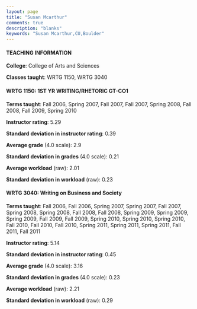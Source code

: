 ```yaml
---
layout: page
title: "Susan Mcarthur" 
comments: true
description: "blanks"
keywords: "Susan Mcarthur,CU,Boulder"
---
```

<head>
<script src="https://ajax.googleapis.com/ajax/libs/jquery/2.1.3/jquery.min.js"></script>
<script src="https://dl.dropboxusercontent.com/s/pc42nxpaw1ea4o9/highcharts.js?dl=0"></script>
<!-- <script src="../assets/js/highcharts.js"></script> -->
<style type="text/css">@font-face {
	font-family: "Bebas Neue";
	src: url(https://www.filehosting.org/file/details/544349/BebasNeue Regular.otf) format("opentype");
	}
	h1.Bebas { 
		font-family: "Bebas Neue", Verdana, Tahoma;
	}
</style>
</head>
	   
#### TEACHING INFORMATION

**College**: College of Arts and Sciences

**Classes taught**: WRTG 1150, WRTG 3040

#### WRTG 1150: 1ST YR WRITING/RHETORIC GT-CO1

**Terms taught**: Fall 2006, Spring 2007, Fall 2007, Fall 2007, Spring 2008, Fall 2008, Fall 2009, Spring 2010

**Instructor rating**: 5.29

**Standard deviation in instructor rating**: 0.39

**Average grade** (4.0 scale): 2.9

**Standard deviation in grades** (4.0 scale): 0.21

**Average workload** (raw): 2.01

**Standard deviation in workload** (raw): 0.23

#### WRTG 3040: Writing on Business and Society

**Terms taught**: Fall 2006, Fall 2006, Spring 2007, Spring 2007, Fall 2007, Spring 2008, Spring 2008, Fall 2008, Fall 2008, Spring 2009, Spring 2009, Spring 2009, Fall 2009, Fall 2009, Spring 2010, Spring 2010, Spring 2010, Fall 2010, Fall 2010, Fall 2010, Spring 2011, Spring 2011, Spring 2011, Fall 2011, Fall 2011

**Instructor rating**: 5.14

**Standard deviation in instructor rating**: 0.45

**Average grade** (4.0 scale): 3.16

**Standard deviation in grades** (4.0 scale): 0.23

**Average workload** (raw): 2.21

**Standard deviation in workload** (raw): 0.29

